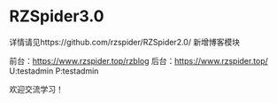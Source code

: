 # RZSpider3.0
详情请见https://github.com/rzspider/RZSpider2.0/ 
新增博客模块

前台：https://www.rzspider.top/rzblog
后台：https://www.rzspider.top/     U:testadmin   P:testadmin

欢迎交流学习！
